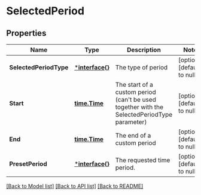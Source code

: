 # SelectedPeriod

## Properties
Name | Type | Description | Notes
------------ | ------------- | ------------- | -------------
**SelectedPeriodType** | [***interface{}**](interface{}.md) | The type of period | [optional] [default to null]
**Start** | [**time.Time**](time.Time.md) | The start of a custom period (can&#39;t be used together with the SelectedPeriodType parameter) | [optional] [default to null]
**End** | [**time.Time**](time.Time.md) | The end of a custom period | [optional] [default to null]
**PresetPeriod** | [***interface{}**](interface{}.md) | The requested time period. | [optional] [default to null]

[[Back to Model list]](../README.md#documentation-for-models) [[Back to API list]](../README.md#documentation-for-api-endpoints) [[Back to README]](../README.md)


